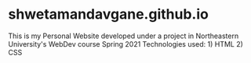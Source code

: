 # shwetamandavgane.github.io

This is my Personal Website developed under a project in Northeastern University's WebDev course Spring 2021
Technologies used: 1) HTML 2) CSS
